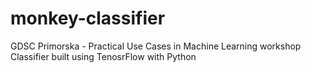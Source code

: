 # monkey-classifier
 GDSC Primorska - Practical Use Cases in Machine Learning workshop\
 Classifier built using TenosrFlow with Python
